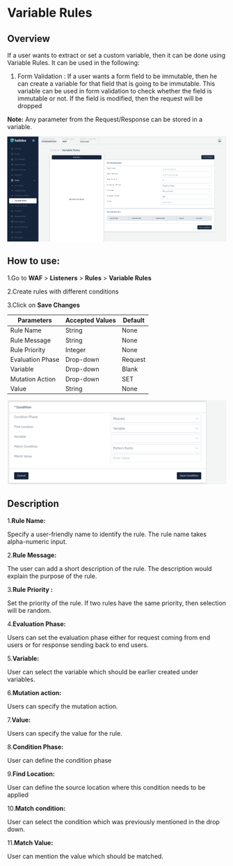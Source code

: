 # Variable Rules

## Overview
If a user wants to extract or set a custom variable, then it can be done using Variable Rules. It can be used in the following:

1. Form Validation : If a user wants a form field to be immutable, then he can create a variable for that field that is going to be immutable. This variable can be used in form validation to check whether the field is immutable or not. If the field is modified, then the request will be dropped

**Note:** Any parameter from the Request/Response can be stored in a variable.

![variable rule](/img/waf/v2/variablerule.png)

## How to use:
1.Go to **WAF** > **Listeners** > **Rules** > **Variable Rules**

2.Create rules with different conditions

3.Click on **Save Changes**

| Parameters | Accepted Values | Default
| ----------- | ----------- |---------- |
| Rule Name|String|None
Rule Message|String|None
Rule Priority|Integer|None
Evaluation Phase|Drop-down|Request
Variable|Drop-down|Blank
Mutation Action|Drop-down|SET
Value|String|None

![variable rules](/img/waf/v2/variablerule1.png)

## Description
1.**Rule Name:** 

Specify a user-friendly name to identify the rule. The rule name takes alpha-numeric input.

2.**Rule Message:** 

The user can add a short description of the rule. The description would explain the purpose of the rule.

3.**Rule Priority :**

Set the priority of the rule. If two rules have the same priority, then selection will be random.

4.**Evaluation Phase:**

Users can set the evaluation phase either for request coming from end users or for response sending back to end users.

5.**Variable:**

User can select the variable which should be earlier created under variables.

6.**Mutation action:**

Users can specify the mutation action.

7.**Value:**

Users can specify the value for the rule.

8.**Condition Phase:**

User can define the condition phase

9.**Find Location:**

User can define the source location where this condition needs to be applied

10.**Match condition:**

User can select the condition which was previously mentioned in the drop down.

11.**Match Value:**

User can mention the value which should be matched.